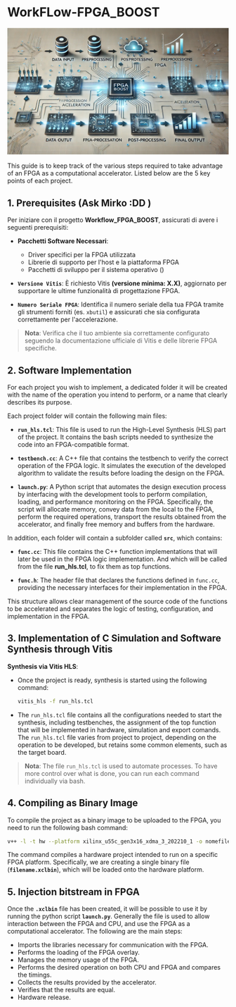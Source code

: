 # WorkFLow-FPGA_BOOST
![Logo del progetto](./images/PHOTO-2024-11-28-12-11-03.jpg)


This guide is to keep track of the various steps required to take advantage of an FPGA as a computational accelerator. Listed below are the 5 key points of each project.

## 1. Prerequisites (Ask Mirko :DD )

Per iniziare con il progetto **Workflow_FPGA_BOOST**, assicurati di avere i seguenti prerequisiti:

- **Pacchetti Software Necessari**:
  - Driver specifici per la FPGA utilizzata
  - Librerie di supporto per l'host e la piattaforma FPGA
  - Pacchetti di sviluppo per il sistema operativo ()

- **`Versione Vitis`**: È richiesto Vitis **(versione minima: X.X)**, aggiornato per supportare le ultime funzionalità di progettazione FPGA.

- **`Numero Seriale FPGA`**: Identifica il numero seriale della tua FPGA tramite gli strumenti forniti (es. `xbutil`) e assicurati che sia configurata correttamente per l'accelerazione.

> **Nota**: Verifica che il tuo ambiente sia correttamente configurato seguendo la documentazione ufficiale di Vitis e delle librerie FPGA specifiche.


## 2. Software Implementation

For each project you wish to implement, a dedicated folder it will be created with the name of the operation you intend to perform, or a name that clearly describes its purpose.

Each project folder will contain the following main files:

- **`run_hls.tcl`**:  This file is used to run the High-Level Synthesis (HLS) part of the project. It contains the bash scripts needed to synthesize the code into an FPGA-compatible format.
  
- **`testbench.cc`**: A C++ file that contains the testbench to verify the correct operation of the FPGA logic. It simulates the execution of the developed algorithm to validate the results before loading the design on the FPGA.

- **`launch.py`**:  A Python script that automates the design execution process by interfacing with the development tools to perform compilation, loading, and performance monitoring on the FPGA. Specifically, the script will allocate memory, convey data from the local to the FPGA, perform the required operations, transport the results obtained from the accelerator, and finally free memory and buffers from the hardware. 

In addition, each folder will contain a subfolder called **`src`**, which contains:

- **`func.cc`**: This file contains the C++ function implementations that will later be used in the FPGA logic implementation. And which will be called from the file **run_hls.tcl**, to fix them as top functions.

- **`func.h`**: The header file that declares the functions defined in `func.cc`, providing the necessary interfaces for their implementation in the FPGA.

This structure allows clear management of the source code of the functions to be accelerated and separates the logic of testing, configuration, and implementation in the FPGA.


## 3. Implementation of C Simulation and Software Synthesis through Vitis

**Synthesis via Vitis HLS**:
   - Once the project is ready, synthesis is started using the following command:
   
     ```bash
     vitis_hls -f run_hls.tcl
     ```
   
   - The `run_hls.tcl` file contains all the configurations needed to start the synthesis, including testbenches, the assignment of the top function that will be implemented in hardware, simulation and export comands. The `run_hls.tcl` file varies from project to project, depending on the operation to be developed, but retains some common elements, such as the target board.

> **Nota**: The file `run_hls.tcl` is used to automate processes. To have more control over what is done, you can run each command individually via bash.

## 4. Compiling as Binary Image

To compile the project as a binary image to be uploaded to the FPGA, you need to run the following bash command:

```bash
v++ -l -t hw --platform xilinx_u55c_gen3x16_xdma_3_202210_1 -o nomefile.xclbin ./path/filexport.xo
```
The command compiles a hardware project intended to run on a specific FPGA platform. Specifically, we are creating a single binary file (**`filename.xclbin`**), which will be loaded onto the hardware platform.

## 5. Injection bitstream in FPGA

Once the **`.xclbin`** file has been created, it will be possible to use it by running the python script **`launch.py`**. 
Generally the file is used to allow interaction between the FPGA and CPU, and use the FPGA as a computational accelerator.
The following are the main steps:
  - Imports the libraries necessary for communication with the FPGA.
  - Performs the loading of the FPGA overlay.
  - Manages the memory usage of the FPGA.
  - Performs the desired operation on both CPU and FPGA and compares the timings. 
  - Collects the results provided by the accelerator.  
  - Verifies that the results are equal.
  - Hardware release.
